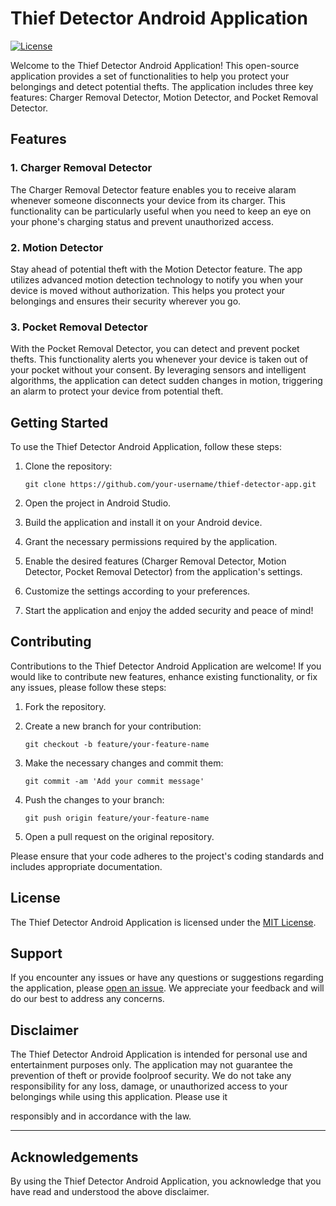 
# Thief Detector Android Application

[![License](https://img.shields.io/badge/license-MIT-blue.svg)](https://opensource.org/licenses/MIT)

Welcome to the Thief Detector Android Application! This open-source application provides a set of functionalities to help you protect your belongings and detect potential thefts. The application includes three key features: Charger Removal Detector, Motion Detector, and Pocket Removal Detector.

## Features

### 1. Charger Removal Detector
The Charger Removal Detector feature enables you to receive alaram whenever someone disconnects your device from its charger. This functionality can be particularly useful when you need to keep an eye on your phone's charging status and prevent unauthorized access.

### 2. Motion Detector
Stay ahead of potential theft with the Motion Detector feature. The app utilizes advanced motion detection technology to notify you when your device is moved without authorization. This helps you protect your belongings and ensures their security wherever you go.

### 3. Pocket Removal Detector
With the Pocket Removal Detector, you can detect and prevent pocket thefts. This functionality alerts you whenever your device is taken out of your pocket without your consent. By leveraging sensors and intelligent algorithms, the application can detect sudden changes in motion, triggering an alarm to protect your device from potential theft.

## Getting Started

To use the Thief Detector Android Application, follow these steps:

1. Clone the repository:
   ```shell
   git clone https://github.com/your-username/thief-detector-app.git
   ```

2. Open the project in Android Studio.

3. Build the application and install it on your Android device.

4. Grant the necessary permissions required by the application.

5. Enable the desired features (Charger Removal Detector, Motion Detector, Pocket Removal Detector) from the application's settings.

6. Customize the settings according to your preferences.

7. Start the application and enjoy the added security and peace of mind!

## Contributing

Contributions to the Thief Detector Android Application are welcome! If you would like to contribute new features, enhance existing functionality, or fix any issues, please follow these steps:

1. Fork the repository.

2. Create a new branch for your contribution:
   ```shell
   git checkout -b feature/your-feature-name
   ```

3. Make the necessary changes and commit them:
   ```shell
   git commit -am 'Add your commit message'
   ```

4. Push the changes to your branch:
   ```shell
   git push origin feature/your-feature-name
   ```

5. Open a pull request on the original repository.

Please ensure that your code adheres to the project's coding standards and includes appropriate documentation.

## License

The Thief Detector Android Application is licensed under the [MIT License](LICENSE).

## Support

If you encounter any issues or have any questions or suggestions regarding the application, please [open an issue](https://github.com/your-username/thief-detector-app/issues). We appreciate your feedback and will do our best to address any concerns.


## Disclaimer

The Thief Detector Android Application is intended for personal use and entertainment purposes only. The application may not guarantee the prevention of theft or provide foolproof security. We do not take any responsibility for any loss, damage, or unauthorized access to your belongings while using this application. Please use it

 responsibly and in accordance with the law.

---
## Acknowledgements

By using the Thief Detector Android Application, you acknowledge that you have read and understood the above disclaimer.
